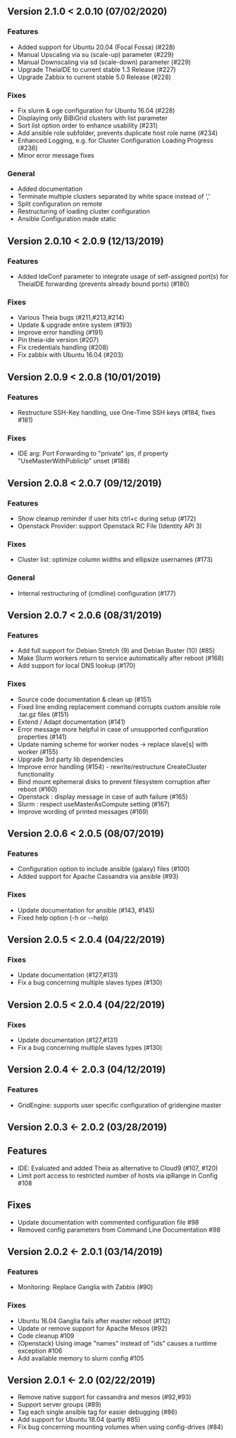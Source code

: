 ## Version 2.1.0 < 2.0.10 (07/02/2020)

### Features
- Added support for Ubuntu 20.04 (Focal Fossa) (#228)
- Manual Upscaling via su (scale-up) parameter (#229)
- Manual Downscaling via sd (scale-down) parameter (#229)
- Upgrade TheiaIDE to current stable 1.3 Release (#227)
- Upgrade Zabbix to current stable 5.0 Release (#228)

### Fixes
- Fix slurm & oge configuration for Ubuntu 16.04 (#228)
- Displaying only BiBiGrid clusters with list parameter
- Sort list option order to enhance usability (#231) 
- Add ansible role subfolder, prevents duplicate host role name (#234)
- Enhanced Logging, e.g. for Cluster Configuration Loading Progress (#236)
- Minor error message fixes

### General
- Added documentation
- Terminate multiple clusters separated by white space instead of ','
- Split configuration on remote
- Restructuring of loading cluster configuration
- Ansible Configuration made static

## Version 2.0.10 < 2.0.9 (12/13/2019)

### Features
- Added IdeConf parameter to integrate usage of self-assigned port(s) for TheiaIDE forwarding 
(prevents already bound ports) (#180)

### Fixes
- Various Theia bugs (#211,#213,#214)
- Update & upgrade entire system (#193)
- Improve error handling (#191)
- Pin theia-ide version (#207)
- Fix credentials handling (#208)
- Fix zabbix with Ubuntu 16.04 (#203)

## Version 2.0.9 < 2.0.8 (10/01/2019)

### Features
- Restructure SSH-Key handling, use One-Time SSH keys (#184, fixes #181)

### Fixes
- IDE arg: Port Forwarding to "private" ips, if property "UseMasterWithPublicIp" unset (#188)

## Version 2.0.8 < 2.0.7 (09/12/2019)

### Features
- Show cleanup reminder if user hits ctrl+c during setup (#172)
- Openstack Provider: support Openstack RC File  (Identity API 3)

### Fixes
- Cluster list: optimize column widths and ellipsize usernames (#173)

### General
- Internal restructuring of (cmdline) configuration (#177)

## Version 2.0.7 < 2.0.6 (08/31/2019)

### Features
- Add full support for Debian Stretch (9) and Debian Buster (10) (#85)
- Make Slurm workers return to service automatically after reboot (#168)
- Add support for local DNS lookup (#170)

### Fixes
- Source code documentation & clean up (#151)
- Fixed line ending replacement command corrupts custom ansible role .tar.gz files (#151)
- Extend / Adapt documentation (#141)
- Error message more helpful in case of unsupported configuration properties (#141)
- Update naming scheme for worker nodes -> replace slave[s] with worker (#155)
- Upgrade 3rd party lib dependencies
- Improve error handling (#154) - rewrite/restructure CreateCluster functionality
- Bind mount ephemeral disks to prevent filesystem corruption after reboot (#160)
- Openstack : display message in case of auth failure (#165)
- Slurm : respect useMasterAsCompute setting (#167)
- Improve wording of printed messages (#169)

## Version 2.0.6 < 2.0.5 (08/07/2019)

### Features
- Configuration option to include ansible (galaxy) files (#100)
- Added support for Apache Cassandra via ansible (#93)

### Fixes
- Update documentation for ansible (#143, #145)
- Fixed help option (-h or --help)

## Version 2.0.5 < 2.0.4 (04/22/2019)

### Fixes
- Update documentation (#127,#131)
- Fix a bug concerning multiple slaves types (#130)

## Version 2.0.5 < 2.0.4 (04/22/2019)

### Fixes
- Update documentation (#127,#131)
- Fix a bug concerning multiple slaves types (#130)

## Version 2.0.4 <- 2.0.3 (04/12/2019)

### Features
- GridEngine: supports user specific configuration of gridengine master

## Version 2.0.3 <- 2.0.2 (03/28/2019)

## Features
- IDE: Evaluated and added Theia as alternative to Cloud9 (#107, #120) 
- Limit port access to restricted number of hosts via ipRange in Config #108

## Fixes

- Update documentation with commented configuration file #98
- Removed config parameters from Command Line Documentation #98

## Version 2.0.2 <- 2.0.1 (03/14/2019)

### Features
- Monitoring: Replace Ganglia with Zabbix (#90) 

### Fixes
- Ubuntu 16.04 Ganglia fails after master reboot (#112) 
- Update or remove support for Apache Mesos (#92) 
- Code cleanup #109 
- (Openstack) Using image "names" instead of "ids" causes a runtime exception #106 
- Add available memory to slurm config #105

## Version 2.0.1 <- 2.0 (02/22/2019)

- Remove native support for cassandra and mesos (#92,#93)
- Support server groups (#89)
- Tag each single ansible tag for easier debugging (#86)
- Add support for Ubuntu 18.04 (partly #85)
- Fix bug concerning mounting volumes when using config-drives (#84)